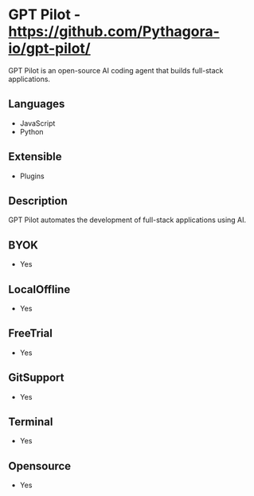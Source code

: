 # GPT Pilot - https://github.com/Pythagora-io/gpt-pilot/
GPT Pilot is an open-source AI coding agent that builds full-stack applications.
## Languages   
- JavaScript   
- Python   
## Extensible   
- Plugins   
## Description   
GPT Pilot automates the development of full-stack applications using AI.   
## BYOK   
- Yes   
## LocalOffline   
- Yes   
## FreeTrial   
- Yes   
## GitSupport   
- Yes   
## Terminal   
- Yes   
## Opensource   
- Yes 